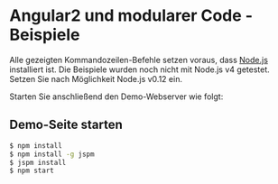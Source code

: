 # Angular2 und modularer Code - Beispiele

Alle gezeigten Kommandozeilen-Befehle setzen voraus, dass [Node.js](https://nodejs.org/) installiert ist. Die Beispiele wurden noch nicht mit Node.js v4 getestet. Setzen Sie nach Möglichkeit Node.js v0.12 ein.

Starten Sie anschließend den Demo-Webserver wie folgt:

## Demo-Seite starten

```cmd
$ npm install
$ npm install -g jspm
$ jspm install
$ npm start
```